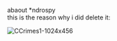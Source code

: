 abaout *ndrospy  
this is the reason why i did delete it:

![CCrimes1-1024x456](https://user-images.githubusercontent.com/45147475/192097380-c51d568f-b4c8-4cfe-9502-118d52c3bcbc.jpg)

